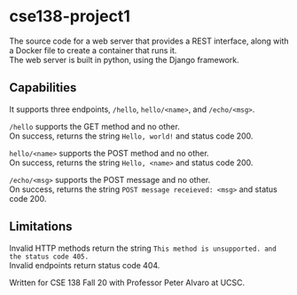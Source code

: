 # cse138-project1
 The source code for a web server that provides a REST interface, 
 along with a Docker file to create a container that runs it.  
 The web server is built in python, using the Django framework.
 
 ## Capabilities
 
 It supports three endpoints, `/hello`, `hello/<name>`, and `/echo/<msg>`.
 
 `/hello` supports the GET method and no other.  
 On success, returns the string `Hello, world!` and status code 200.
 
 `hello/<name>` supports the POST method and no other.  
 On success, returns the string `Hello, <name>` and status code 200.
 
 `/echo/<msg>` supports the POST message and no other.  
 On success, returns the string `POST message receieved: <msg>` and status code 200.
 
 ## Limitations
 
 Invalid HTTP methods return the string `This method is unsupported. and the status code 405.`  
 Invalid endpoints return status code 404.  



Written for CSE 138 Fall 20 with Professor Peter Alvaro at UCSC.
